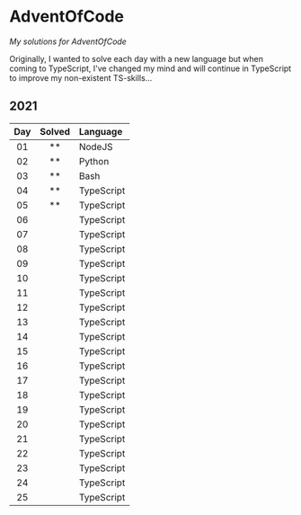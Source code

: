 # AdventOfCode

_My solutions for AdventOfCode_

Originally, I wanted to solve each day with a new language but when coming to TypeScript, I've changed my mind and will continue in TypeScript to improve my non-existent TS-skills...

## 2021

| Day | Solved | Language |
| :---: | :---: | :--- |
| 01 | \*\* | NodeJS |
| 02 | \*\* | Python |
| 03 | \*\* | Bash |
| 04 | \*\* | TypeScript |
| 05 | \*\* | TypeScript |
| 06 |  | TypeScript |
| 07 |  | TypeScript |
| 08 |  | TypeScript |
| 09 |  | TypeScript |
| 10 |  | TypeScript |
| 11 |  | TypeScript |
| 12 |  | TypeScript |
| 13 |  | TypeScript |
| 14 |  | TypeScript |
| 15 |  | TypeScript |
| 16 |  | TypeScript |
| 17 |  | TypeScript |
| 18 |  | TypeScript |
| 19 |  | TypeScript |
| 20 |  | TypeScript |
| 21 |  | TypeScript |
| 22 |  | TypeScript |
| 23 |  | TypeScript |
| 24 |  | TypeScript |
| 25 |  | TypeScript |
